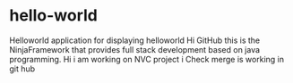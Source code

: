 # hello-world
Helloworld application for displaying helloworld 
Hi GitHub this is the NinjaFramework that provides full stack development based on java programming.
Hi i am working on NVC project 
i Check merge is working in git hub
